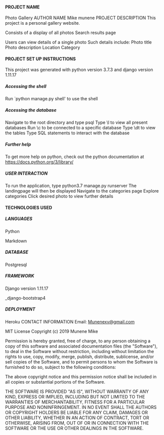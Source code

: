
#### PROJECT NAME
Photo Gallery
AUTHOR NAME
Mike munene
PROJECT DESCRIPTION
This project is a personal gallery website.



Consists of a display of all photos
Search results page

Users can view details of a single photo
Such details include:
Photo title
Photo description
Location
Category

#### PROJECT SET UP INSTRUCTIONS
This project was generated with python version 3.7.3 and django version 1.11.17

##### Accessing the shell
Run `python manage.py shell' to use the shell

##### Accessing the database
Navigate to the root directory and type psql Type \l to view all present databases Run \c to be connected to a specific database Type \dt to view the tables Type SQL statements to interact with the database

##### Further help
To get more help on python, check out the python documentation at https://docs.python.org/3/library/

##### USER INTERACTION
To run the application, type python3.7 manage.py runserver
The landingpage will then be displayed
Navigate to the categories page
Explore categories
Click desired photo to view further details


#### TECHNOLOGIES USED
##### LANGUAGES

Python

Markdown

##### DATABASE

Postgresql
##### FRAMEWORK
Django version 1.11.17

_django-bootstrap4

##### DEPLOYMENT
Heroku
CONTACT INFORMATION
Email:  Munenexv@gmail.com

MIT License
Copyright (c) 2019 Munene Mike

Permission is hereby granted, free of charge, to any person obtaining a copy of this software and associated documentation files (the "Software"), to deal in the Software without restriction, including without limitation the rights to use, copy, modify, merge, publish, distribute, sublicense, and/or sell copies of the Software, and to permit persons to whom the Software is furnished to do so, subject to the following conditions:

The above copyright notice and this permission notice shall be included in all copies or substantial portions of the Software.

THE SOFTWARE IS PROVIDED "AS IS", WITHOUT WARRANTY OF ANY KIND, EXPRESS OR IMPLIED, INCLUDING BUT NOT LIMITED TO THE WARRANTIES OF MERCHANTABILITY, FITNESS FOR A PARTICULAR PURPOSE AND NONINFRINGEMENT. IN NO EVENT SHALL THE AUTHORS OR COPYRIGHT HOLDERS BE LIABLE FOR ANY CLAIM, DAMAGES OR OTHER LIABILITY, WHETHER IN AN ACTION OF CONTRACT, TORT OR OTHERWISE, ARISING FROM, OUT OF OR IN CONNECTION WITH THE SOFTWARE OR THE USE OR OTHER DEALINGS IN THE SOFTWARE.